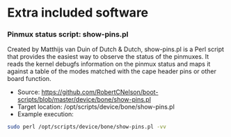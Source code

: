 # Extra included software
### Pinmux status script: show-pins.pl

Created by Matthijs van Duin of Dutch & Dutch, show-pins.pl is a Perl script that provides the easiest way to observe the status of the pinmuxes. It reads the kernel debugfs information on the pinmux status and maps it against a table of the modes matched with the cape header pins or other board function.

* Source: https://github.com/RobertCNelson/boot-scripts/blob/master/device/bone/show-pins.pl
* Target location: /opt/scripts/device/bone/show-pins.pl
* Example execution:

```sh
sudo perl /opt/scripts/device/bone/show-pins.pl -vv
```